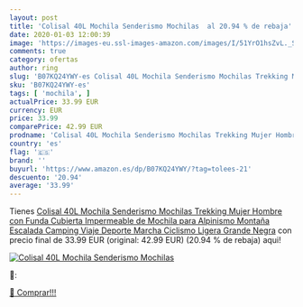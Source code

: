 ```yaml
---
layout: post
title: 'Colisal 40L Mochila Senderismo Mochilas  al 20.94 % de rebaja'
date: 2020-01-03 12:00:39
image: 'https://images-eu.ssl-images-amazon.com/images/I/51YrO1hsZvL._SL200_.jpg'
comments: true
category: ofertas
author: ring
slug: 'B07KQ24YWY-es Colisal 40L Mochila Senderismo Mochilas Trekking Mujer...'
sku: 'B07KQ24YWY-es'
tags: [ 'mochila', ]
actualPrice: 33.99 EUR
currency: EUR
price: 33.99
comparePrice: 42.99 EUR
prodname: 'Colisal 40L Mochila Senderismo Mochilas Trekking Mujer Hombre con Funda Cubierta Impermeable de Mochila para Alpinismo Montaña Escalada Camping Viaje Deporte Marcha Ciclismo Ligera Grande Negra'
country: 'es'
flag: '🇪🇸'
brand: ''
buyurl: 'https://www.amazon.es/dp/B07KQ24YWY/?tag=tolees-21'
descuento: '20.94'
average: '33.99'
---
```


Tienes [Colisal 40L Mochila Senderismo Mochilas Trekking Mujer Hombre con Funda Cubierta Impermeable de Mochila para Alpinismo Montaña Escalada Camping Viaje Deporte Marcha Ciclismo Ligera Grande Negra](https://www.amazon.es/dp/B07KQ24YWY/?tag=tolees-21) con precio final de  33.99 EUR (original: 42.99 EUR) (20.94 %  de rebaja) aqui!

[![Colisal 40L Mochila Senderismo Mochilas ](https://images-eu.ssl-images-amazon.com/images/I/51YrO1hsZvL._SL200_.jpg)](https://www.amazon.es/dp/B07KQ24YWY/?tag=tolees-21)

🔎:


[🛒 Comprar!!!](https://www.amazon.es/dp/B07KQ24YWY/?tag=tolees-21)
